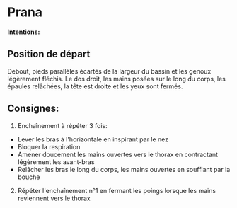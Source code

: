 # Prana

**Intentions:** 

## Position de départ

Debout, pieds parallèles écartés de la largeur du bassin et les genoux légèrement fléchis. Le dos
droit, les mains posées sur le long du corps, les épaules relâchées, la tête est droite et les yeux sont fermés.

## Consignes:

1. Enchaînement à répéter 3 fois:
- Lever les bras à l'horizontale en inspirant par le nez
- Bloquer la respiration
- Amener doucement les mains ouvertes vers le thorax en contractant légèrement les avant-bras
- Relâcher les bras le long du corps, les mains ouvertes en soufflant par la bouche

2. Répéter l'enchaînement n°1 en fermant les poings lorsque les mains reviennent vers le thorax
